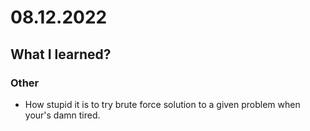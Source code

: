 # 08.12.2022

## What I learned?

### Other 

- How stupid it is to try brute force solution to a given problem when your's damn tired.